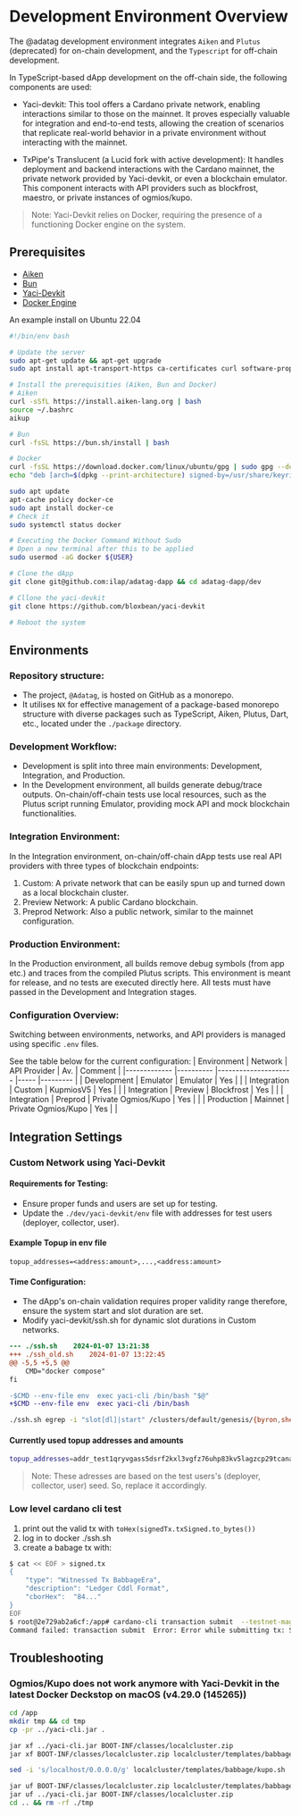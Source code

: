 # Development Environment Overview

The @adatag development environment integrates `Aiken` and `Plutus` (deprecated) for on-chain development, and the `Typescript` for off-chain development.

In TypeScript-based dApp development on the off-chain side, the following components are used:

- Yaci-devkit: This tool offers a Cardano private network, enabling interactions similar to those on the mainnet. It proves especially valuable for integration and end-to-end tests, allowing the creation of scenarios that replicate real-world behavior in a private environment without interacting with the mainnet.

- TxPipe's Translucent (a Lucid fork with active development): It handles deployment and backend interactions with the Cardano mainnet, the private network provided by Yaci-devkit, or even a blockchain emulator. This component interacts with API providers such as blockfrost, maestro, or private instances of ogmios/kupo.

> Note: Yaci-Devkit relies on Docker, requiring the presence of a functioning Docker engine on the system.

## Prerequisites

- [Aiken](https://aiken-lang.org/installation-instructions)
- [Bun](https://bun.sh/docs/installation)
- [Yaci-Devkit](https://github.com/bloxbean/yaci-devkit)
- [Docker Engine](https://docs.docker.com/engine/install/)

An example install on Ubuntu 22.04

```bash
#!/bin/env bash

# Update the server
sudo apt-get update && apt-get upgrade
sudo apt install apt-transport-https ca-certificates curl software-properties-common

# Install the prerequisities (Aiken, Bun and Docker)
# Aiken
curl -sSfL https://install.aiken-lang.org | bash
source ~/.bashrc
aikup

# Bun
curl -fsSL https://bun.sh/install | bash

# Docker
curl -fsSL https://download.docker.com/linux/ubuntu/gpg | sudo gpg --dearmor -o /usr/share/keyrings/docker-archive-keyring.gpg
echo "deb [arch=$(dpkg --print-architecture) signed-by=/usr/share/keyrings/docker-archive-keyring.gpg] https://download.docker.com/linux/ubuntu $(lsb_release -cs) stable" | sudo tee /etc/apt/sources.list.d/docker.list > /dev/null

sudo apt update
apt-cache policy docker-ce
sudo apt install docker-ce
# Check it
sudo systemctl status docker

# Executing the Docker Command Without Sudo
# Open a new terminal after this to be applied
sudo usermod -aG docker ${USER}

# Clone the dApp
git clone git@github.com:ilap/adatag-dapp && cd adatag-dapp/dev

# Cllone the yaci-devkit
git clone https://github.com/bloxbean/yaci-devkit

# Reboot the system

```

## Environments

### Repository structure:

- The project, `@Adatag`, is hosted on GitHub as a monorepo.
- It utilises `NX` for effective management of a package-based monorepo structure with diverse packages such as TypeScript, Aiken, Plutus, Dart, etc., located under the `./package` directory.

### Development Workflow:

- Development is split into three main environments: Development, Integration, and Production.
- In the Development environment, all builds generate debug/trace outputs. On-chain/off-chain tests use local resources, such as the Plutus script running Emulator, providing mock API and mock blockchain functionalities.

### Integration Environment:

In the Integration environment, on-chain/off-chain dApp tests use real API providers with three types of blockchain endpoints:

1. Custom: A private network that can be easily spun up and turned down as a local blockchain cluster.
2. Preview Network: A public Cardano blockchain.
3. Preprod Network: Also a public network, similar to the mainnet configuration.

### Production Environment:

In the Production environment, all builds remove debug symbols (from app etc.) and traces from the compiled Plutus scripts.
This environment is meant for release, and no tests are executed directly here.
All tests must have passed in the Development and Integration stages.

### Configuration Overview:

Switching between environments, networks, and API providers is managed using specific `.env` files.

See the table below for the current configuration:
| Environment | Network | API Provider | Av. | Comment |
|------------- |---------- |--------------------- |----- |--------- |
| Development | Emulator | Emulator | Yes | |
| Integration | Custom | KupmiosV5 | Yes | |
| Integration | Preview | Blockfrost | Yes | |
| Integration | Preprod | Private Ogmios/Kupo | Yes | |
| Production | Mainnet | Private Ogmios/Kupo | Yes | |

## Integration Settings

### Custom Network using Yaci-Devkit

#### Requirements for Testing:

- Ensure proper funds and users are set up for testing.
- Update the `./dev/yaci-devkit/env` file with addresses for test users (deployer, collector, user).

#### Example Topup in env file

```
topup_addresses=<address:amount>,...,<address:amount>
```

#### Time Configuration:

- The dApp's on-chain validation requires proper validity range therefore, ensure the system start and slot duration are set.
- Modify yaci-devkit/ssh.sh for dynamic slot durations in Custom networks.

```diff
--- ./ssh.sh	2024-01-07 13:21:38
+++ ./ssh_old.sh	2024-01-07 13:22:45
@@ -5,5 +5,5 @@
    CMD="docker compose"
fi

-$CMD --env-file env  exec yaci-cli /bin/bash "$@"
+$CMD --env-file env  exec yaci-cli /bin/bash
```

```bash
./ssh.sh egrep -i "slot[dl]|start" /clusters/default/genesis/{byron,shelley}/genesis.json
```

#### Currently used topup addresses and amounts

```bash
topup_addresses=addr_test1qryvgass5dsrf2kxl3vgfz76uhp83kv5lagzcp29tcana68ca5aqa6swlq6llfamln09tal7n5kvt4275ckwedpt4v7q48uhex:100000,addr_test1qrqsm293uxd7zvs8yhaswenzzkkjxpfyfpaqufe0xjagp0hgyslwlf6ca9eend95lyw7pea32c2rtspq43sxd4a7sqwskerfjg:10000,addr_test1qrqsm293uxd7zvs8yhaswenzzkkjxpfyfpaqufe0xjagp0hgyslwlf6ca9eend95lyw7pea32c2rtspq43sxd4a7sqwskerfjg:500,addr_test1qrqsm293uxd7zvs8yhaswenzzkkjxpfyfpaqufe0xjagp0hgyslwlf6ca9eend95lyw7pea32c2rtspq43sxd4a7sqwskerfjg:50,addr_test1qp0ueqgz64d3vns8j2tp4ef8jh9dgq5qevhdrg2tz3vw0fnzl28slr3x8ngs8x72w3jgsgeympuscxfyzl53yd4k0cas4u67dp:10000,addr_test1qp0ueqgz64d3vns8j2tp4ef8jh9dgq5qevhdrg2tz3vw0fnzl28slr3x8ngs8x72w3jgsgeympuscxfyzl53yd4k0cas4u67dp:500,addr_test1qp0ueqgz64d3vns8j2tp4ef8jh9dgq5qevhdrg2tz3vw0fnzl28slr3x8ngs8x72w3jgsgeympuscxfyzl53yd4k0cas4u67dp:50,addr_test1qzza6achtargva760zfz8q37wfyl03sjgzev2rtsphew5r0qsh7mgst7chd99j6y6zqf00wx7whmydyjx2tqzxg0vv2qrn4s4m:10000,addr_test1qzza6achtargva760zfz8q37wfyl03sjgzev2rtsphew5r0qsh7mgst7chd99j6y6zqf00wx7whmydyjx2tqzxg0vv2qrn4s4m:500,addr_test1qzza6achtargva760zfz8q37wfyl03sjgzev2rtsphew5r0qsh7mgst7chd99j6y6zqf00wx7whmydyjx2tqzxg0vv2qrn4s4m:50
```

> Note: These adresses are based on the test users's (deployer, collector, user) seed. So, replace it accordingly.

### Low level cardano cli test

1. print out the valid tx with `toHex(signedTx.txSigned.to_bytes())`
2. log in to docker ./ssh.sh
3. create a babage tx with:

```bash
$ cat << EOF > signed.tx
{
    "type": "Witnessed Tx BabbageEra",
    "description": "Ledger Cddl Format",
    "cborHex":  "84..."
}
EOF
$ root@2e729ab2a6cf:/app# cardano-cli transaction submit  --testnet-magic 42 --socket-path /clusters/default/node-spo1/node.sock --tx-file tx.tx
Command failed: transaction submit  Error: Error while submitting tx: ShelleyTxValidationError ShelleyBasedEraBabbage (ApplyTxError [UtxowFailure ...

```

## Troubleshooting

### Ogmios/Kupo does not work anymore with Yaci-Devkit in the latest Docker Deckstop on macOS (v4.29.0 (145265))

```bash
cd /app
mkdir tmp && cd tmp
cp -pr ../yaci-cli.jar .

jar xf ../yaci-cli.jar BOOT-INF/classes/localcluster.zip
jar xf BOOT-INF/classes/localcluster.zip localcluster/templates/babbage/kupo.sh

sed -i 's/localhost/0.0.0.0/g' localcluster/templates/babbage/kupo.sh

jar uf BOOT-INF/classes/localcluster.zip localcluster/templates/babbage/kupo.sh
jar uf ../yaci-cli.jar BOOT-INF/classes/localcluster.zip
cd .. && rm -rf ./tmp
```
